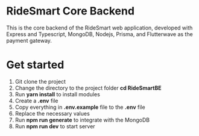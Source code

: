 # RideSmart Core Backend
This is the core backend of the RideSmart web application, developed with Express and Typescript, MongoDB, Nodejs, Prisma, and Flutterwave as the payment gateway.

# Get started
1. Git clone the project
2. Change the directory to the project folder **cd RideSmartBE**
3. Run **yarn install** to install modules
4. Create a **.env** file
5. Copy everything in **.env.example** file to the **.env** file
6. Replace the necessary values
7. Run **npm run generate** to integrate with the MongoDB
8. Run **npm run dev** to start server
